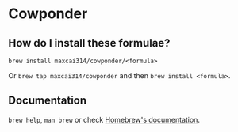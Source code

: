 # Cowponder

## How do I install these formulae?

`brew install maxcai314/cowponder/<formula>`

Or `brew tap maxcai314/cowponder` and then `brew install <formula>`.

## Documentation

`brew help`, `man brew` or check [Homebrew's documentation](https://docs.brew.sh).

